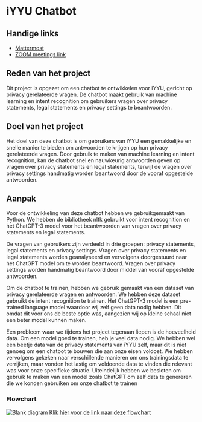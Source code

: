 # iYYU Chatbot

## Handige links
- [Mattermost](https://iyyu-infra.cloud.mattermost.com/)
- [ZOOM meetings link](https://us05web.zoom.us/j/87397737329?pwd=ZC9pYjBwTXV1QXYrdndZTXVMa2FNdz09)

## Reden van het project

Dit project is opgezet om een chatbot te ontwikkelen voor iYYU, gericht op privacy gerelateerde vragen. De chatbot maakt gebruik van machine learning en intent recognition om gebruikers vragen over privacy statements, legal statements en privacy settings te beantwoorden.

## Doel van het project

Het doel van deze chatbot is om gebruikers van iYYU een gemakkelijke en snelle manier te bieden om antwoorden te krijgen op hun privacy gerelateerde vragen. Door gebruik te maken van machine learning en intent recognition, kan de chatbot snel en nauwkeurig antwoorden geven op vragen over privacy statements en legal statements, terwijl de vragen over privacy settings handmatig worden beantwoord door de vooraf opgestelde antwoorden.

## Aanpak 

Voor de ontwikkeling van deze chatbot hebben we gebruikgemaakt van Python. We hebben de bibliotheek nltk gebruikt voor intent recognition en het ChatGPT-3 model voor het beantwoorden van vragen over privacy statements en legal statements.

De vragen van gebruikers zijn verdeeld in drie groepen: privacy statements, legal statements en privacy settings. Vragen over privacy statements en legal statements worden geanalyseerd en vervolgens doorgestuurd naar het ChatGPT model om te worden beantwoord. Vragen over privacy settings worden handmatig beantwoord door middel van vooraf opgestelde antwoorden.

Om de chatbot te trainen, hebben we gebruik gemaakt van een dataset van privacy gerelateerde vragen en antwoorden. We hebben deze dataset gebruikt de intent recognition te trainen. Het ChatGPT-3 model is een pre-trained language model waardoor wij zelf geen data nodig hebben. Dit omdat dit voor ons de beste optie was, aangezien wij op kleine schaal niet een beter model kunnen maken.

Een probleem waar we tijdens het project tegenaan liepen is de hoeveelheid data. Om een model goed te trainen, heb je veel data nodig. We hebben wel een beetje data van de privacy statements van iYYU zelf, maar dit is niet genoeg om een chatbot te bouwen die aan onze eisen voldoet. We hebben vervolgens gekeken naar verschillende manieren om ons trainingsdata te verrijken, maar vonden het lastig om voldoende data te vinden die relevant was voor onze specifieke situatie. Uiteindelijk hebben we besloten om gebruik te maken van een model zoals ChatGPT om zelf data te genereren die we konden gebruiken om onze chatbot te trainen

### Flowchart
![Blank diagram](https://github.com/lukasvdgaag/iYYU/assets/22807647/fe3541d3-db57-4e2c-ad3b-a02942659819)
[Klik hier voor de link naar deze flowchart](https://github.com/lukasvdgaag/iYYU/assets/22807647/fe3541d3-db57-4e2c-ad3b-a02942659819)
